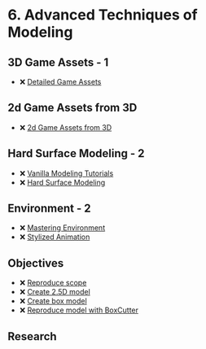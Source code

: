 # 6. Advanced Techniques of Modeling

## 3D Game Assets - 1

- ❌ [Detailed Game Assets](https://www.youtube.com/playlist?list=PLn3ukorJv4vvDHfsQCACI3qVgdAMfP3-7)

## 2d Game Assets from 3D

- ❌ [2d Game Assets from 3D](https://www.youtube.com/playlist?list=PLeb33PCuqDdcBv_FCujtAkQkypDrAMDv8)

## Hard Surface Modeling - 2

- ❌ [Vanilla Modeling Tutorials](https://www.youtube.com/playlist?list=PLLnvxH5YKLoIdntMT32edhbTIYG9JMTar)
- ❌ [Hard Surface Modeling](https://www.youtube.com/playlist?list=PLeb33PCuqDde93cYy4vb1LT7be_0Ca4yO)

## Environment - 2

- ❌ [Mastering Environment](https://www.youtube.com/playlist?list=PLeb33PCuqDdcSAxfQ6OmPuIOd-Nu25xap)
- ❌ [Stylized Animation](https://www.youtube.com/playlist?list=PLeb33PCuqDddPfUCQ71-4TJHRmaIseexL)

## Objectives
- ❌ [Reproduce scope](/curriculum/tasks/6_advanced_modeling_scope.md)
- ❌ [Create 2.5D model](/curriculum/tasks/6_andvanced_modeling_2D_3D.md)
- ❌ [Create box model](/curriculum/tasks/6_advanced_modeling_create_box.md)
- ❌ [Reproduce model with BoxCutter](/curriculum/tasks/6_advanced_modeling_boxcutter.md)
<!-- - 2.1. ❌ 6 different color schemas -->

## Research

<!-- - ❌ Tool for color schema analyzes -->
